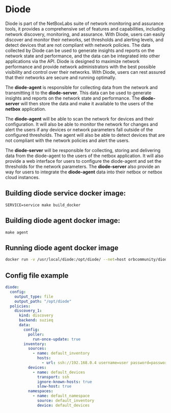 # Diode

Diode is part of the NetBoxLabs suite of network monitoring and assurance tools, it provides a comprehensive set of features and capabilities, including network discovery, monitoring, and assurance. With Diode, users can easily discover and monitor their networks, set thresholds and alerting levels, and detect devices that are not compliant with network policies. The data collected by Diode can be used to generate insights and reports on the network state and performance, and the data can be integrated into other applications via the API. Diode is designed to maximize network performance and provide network administrators with the best possible visibility and control over their networks. With Diode, users can rest assured that their networks are secure and running optimally.

The <b>diode-agent</b> is responsible for collecting data from the network and transmitting it to the <b>diode-server</b>. This data can be used to generate insights and reports on the network state and performance. The <b>diode-server</b> will then store the data and make it available to the users of the <b>netbox</b> application. 

The <b>diode-agent</b> will be able to scan the network for devices and their configuration. It will also be able to monitor the network for changes and alert the users if any devices or network parameters fall outside of the configured thresholds. The agent will also be able to detect devices that are not compliant with the network policies and alert the users. 

The <b>diode-server</b> will be responsible for collecting, storing and delivering data from the diode-agent to the users of the netbox application. It will also provide a web interface for users to configure the diode-agent and set the thresholds for the network parameters. The <b>diode-server</b> also provide an way for users to integrate the <b>diode-agent</b> data into their netbox or netbox cloud instances.


## Building diode service docker image:

`SERVICE=service make build_docker`


## Building diode agent docker image:

`make agent`

## Running diode agent docker image

```sh
docker run -v /usr/local/diode:/opt/diode/ --net=host orbcommunity/diode-agent:develop run -c /opt/diode/config.yaml
```


## Config file example 
```yaml
diode:
  config:
    output_type: file
    output_path: "/opt/diode"
  policies:      
    discovery_1:
      kind: discovery
      backend: suzieq
      data:
        config:
          poller:
            run-once-update: true       
        inventory: 
          sources:
            - name: default_inventory
              hosts:
                - url: ssh://192.168.0.4 username=user password=password
          devices:
            - name: default_devices
              transport: ssh
              ignore-known-hosts: true
              slow-host: true
          namespaces:
            - name: default_namespace
              source: default_inventory
              device: default_devices
```
